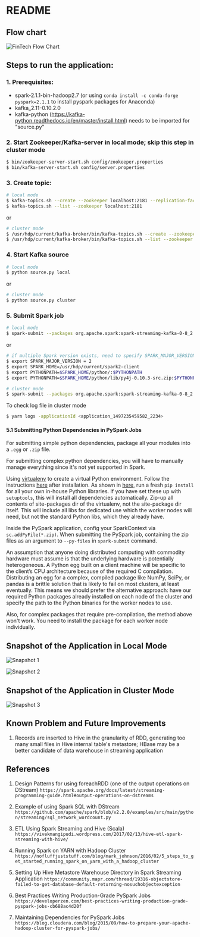 # README

## Flow chart
![FinTech Flow Chart](image/FinTech_Flow_Chart.png)


## Steps to run the application:

### 1. Prerequisites:
* spark-2.1.1-bin-hadoop2.7 (or using `conda install -c conda-forge pyspark=2.1.1` to install pyspark packages for Anaconda)
* kafka_2.11-0.10.2.0
* kafka-python (https://kafka-python.readthedocs.io/en/master/install.html) needs to be imported for "source.py"
 
### 2. Start Zookeeper/Kafka-server in local mode; skip this step in cluster mode

```bash
$ bin/zookeeper-server-start.sh config/zookeeper.properties
$ bin/kafka-server-start.sh config/server.properties
```
 
### 3. Create topic:

```bash
# local mode
$ kafka-topics.sh --create --zookeeper localhost:2181 --replication-factor 1 --partitions 1 --topic fintech_pyspark
$ kafka-topics.sh --list --zookeeper localhost:2181
```

or 

```bash
# cluster mode
$ /usr/hdp/current/kafka-broker/bin/kafka-topics.sh --create --zookeeper m1.mt.dataapplab.com:2181 --replication-factor 1 --partitions 1 --topic fintech_pyspark
$ /usr/hdp/current/kafka-broker/bin/kafka-topics.sh --list --zookeeper m1.mt.dataapplab.com:2181
```
 
### 4. Start Kafka source

```bash
# local mode
$ python source.py local
```

or 

```bash
# cluster mode
$ python source.py cluster
```
 
### 5. Submit Spark job

```bash
# local mode
$ spark-submit --packages org.apache.spark:spark-streaming-kafka-0-8_2.11:2.0.1 streaming.py local fintech_pyspark
```

or

```bash
# if multiple Spark version exists, need to specify SPARK_MAJOR_VERSION
$ export SPARK_MAJOR_VERSION = 2
$ export SPARK_HOME=/usr/hdp/current/spark2-client
$ export PYTHONPATH=$SPARK_HOME/python/:$PYTHONPATH
$ export PYTHONPATH=$SPARK_HOME/python/lib/py4j-0.10.3-src.zip:$PYTHONPATH

# cluster mode
$ spark-submit --packages org.apache.spark:spark-streaming-kafka-0-8_2.11:2.0.1 --master yarn --deploy-mode cluster --files /usr/hdp/current/spark-client/conf/hive-site.xml --py-files lib.zip streaming.py cluster fintech_pyspark
```

To check log file in cluster mode

```bash
$ yarn logs -applicationId <application_1497235459582_2234>
```

#### 5.1 Submitting Python Dependencies in PySpark Jobs

For submitting simple python dependencies, package all your modules into a `.egg` or `.zip` file.

For submitting complex python dependencies, you will have to manually manage everything since it's not yet supported in Spark.

Using [virtualenv](https://pypi.python.org/pypi/virtualenv) to create a virtual Python environment. Follow the instructions [here](https://virtualenv.pypa.io/en/stable/userguide/) after installation. As shown in [here](https://stackoverflow.com/questions/29495435/easiest-way-to-install-python-dependencies-on-spark-executor-nodes), run a fresh `pip install` for all your own in-house Python libraries. If you have set these up with `setuptools`, this will install all dependencies automatically. Zip-up all contents of site-packages dir of the virtualenv, not the site-package dir itself. This will include all libs for dedicated use which the worker nodes will need, but not the standard Python libs, which they already have.
 
Inside the PySpark application, config your SparkContext via `sc.addPyFile(*.zip)`. When submitting the PySpark job, containing the zip files as an argument to `--py-files` in `spark-submit` command.

An assumption that anyone doing distributed computing with commodity hardware must assume is that the underlying hardware is potentially heterogeneous. A Python egg built on a client machine will be specific to the client’s CPU architecture because of the required C compilation. Distributing an egg for a complex, compiled package like NumPy, SciPy, or pandas is a brittle solution that is likely to fail on most clusters, at least eventually. This means we should prefer the alternative approach: have our required Python packages already installed on each node of the cluster and specify the path to the Python binaries for the worker nodes to use.

Also, for complex packages that require pre-compilation, the method above won't work. You need to install the package for each worker node individually.


## Snapshot of the Application in Local Mode

![Snapshot 1](image/snapshot_1.png)

![Snapshot 2](image/snapshot_2.png)

## Snapshot of the Application in Cluster Mode

![Snapshot 3](image/snapshot_3.png)


## Known Problem and Future Improvements

1. Records are inserted to Hive in the granularity of RDD, generating too many small files in Hive internal table's metastore; HBase may be a better candidate of data warehouse in streaming application


## References

1. Design Patterns for using foreachRDD (one of the output operations on DStream)
`https://spark.apache.org/docs/latest/streaming-programming-guide.html#output-operations-on-dstreams`

2. Example of using Spark SQL with DStream
`https://github.com/apache/spark/blob/v2.2.0/examples/src/main/python/streaming/sql_network_wordcount.py`

3. ETL Using Spark Streaming and Hive (Scala)
`https://vivekmangipudi.wordpress.com/2017/02/13/hive-etl-spark-streaming-with-hive/`

4. Running Spark on YARN with Hadoop Cluster
`https://nofluffjuststuff.com/blog/mark_johnson/2016/02/5_steps_to_get_started_running_spark_on_yarn_with_a_hadoop_cluster`

5. Setting Up Hive Metastore Warehouse Directory in Spark Streaming Application
`https://community.mapr.com/thread/19316-objectstore-failed-to-get-database-default-returning-nosuchobjectexception`

6. Best Practices Writing Production-Grade PySpark Jobs
`https://developerzen.com/best-practices-writing-production-grade-pyspark-jobs-cb688ac4d20f`

7. Maintaining Dependencies for PySpark Jobs
`https://blog.cloudera.com/blog/2015/09/how-to-prepare-your-apache-hadoop-cluster-for-pyspark-jobs/`

